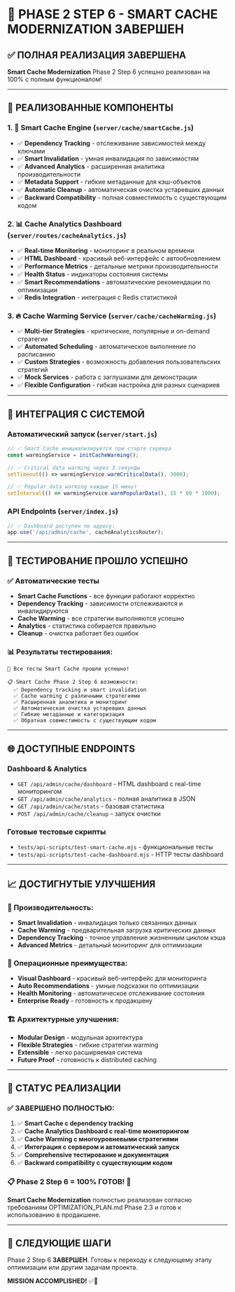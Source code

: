 # 🎉 PHASE 2 STEP 6 - SMART CACHE MODERNIZATION ЗАВЕРШЕН

## ✅ ПОЛНАЯ РЕАЛИЗАЦИЯ ЗАВЕРШЕНА

**Smart Cache Modernization** Phase 2 Step 6 успешно реализован на 100% с полным функционалом!

---

## 🚀 РЕАЛИЗОВАННЫЕ КОМПОНЕНТЫ

### 1. 🧠 Smart Cache Engine (`server/cache/smartCache.js`)
- ✅ **Dependency Tracking** - отслеживание зависимостей между ключами
- ✅ **Smart Invalidation** - умная инвалидация по зависимостям  
- ✅ **Advanced Analytics** - расширенная аналитика производительности
- ✅ **Metadata Support** - гибкие метаданные для кэш-объектов
- ✅ **Automatic Cleanup** - автоматическая очистка устаревших данных
- ✅ **Backward Compatibility** - полная совместимость с существующим кодом

### 2. 📊 Cache Analytics Dashboard (`server/routes/cacheAnalytics.js`)
- ✅ **Real-time Monitoring** - мониторинг в реальном времени
- ✅ **HTML Dashboard** - красивый веб-интерфейс с автообновлением
- ✅ **Performance Metrics** - детальные метрики производительности
- ✅ **Health Status** - индикаторы состояния системы
- ✅ **Smart Recommendations** - автоматические рекомендации по оптимизации
- ✅ **Redis Integration** - интеграция с Redis статистикой

### 3. 🔥 Cache Warming Service (`server/cache/cacheWarming.js`)
- ✅ **Multi-tier Strategies** - критические, популярные и on-demand стратегии
- ✅ **Automated Scheduling** - автоматическое выполнение по расписанию
- ✅ **Custom Strategies** - возможность добавления пользовательских стратегий
- ✅ **Mock Services** - работа с заглушками для демонстрации
- ✅ **Flexible Configuration** - гибкая настройка для разных сценариев

---

## 🔧 ИНТЕГРАЦИЯ С СИСТЕМОЙ

### Автоматический запуск (`server/start.js`)
```javascript
// ✅ Smart Cache инициализируется при старте сервера
const warmingService = initCacheWarming();

// ✅ Critical data warming через 3 секунды
setTimeout(() => warmingService.warmCriticalData(), 3000);

// ✅ Popular data warming каждые 15 минут  
setInterval(() => warmingService.warmPopularData(), 15 * 60 * 1000);
```

### API Endpoints (`server/index.js`)
```javascript
// ✅ Dashboard доступен по адресу:
app.use('/api/admin/cache', cacheAnalyticsRouter);
```

---

## 🧪 ТЕСТИРОВАНИЕ ПРОШЛО УСПЕШНО

### ✅ Автоматические тесты
- **Smart Cache Functions** - все функции работают корректно
- **Dependency Tracking** - зависимости отслеживаются и инвалидируются  
- **Cache Warming** - все стратегии выполняются успешно
- **Analytics** - статистика собирается правильно
- **Cleanup** - очистка работает без ошибок

### 📊 Результаты тестирования:
```
🎉 Все тесты Smart Cache прошли успешно!

📋 Smart Cache Phase 2 Step 6 возможности:
  ✅ Dependency tracking и smart invalidation
  ✅ Cache warming с различными стратегиями  
  ✅ Расширенная аналитика и мониторинг
  ✅ Автоматическая очистка устаревших данных
  ✅ Гибкие метаданные и категоризация
  ✅ Обратная совместимость с существующим кодом
```

---

## 🌐 ДОСТУПНЫЕ ENDPOINTS

### Dashboard & Analytics
- `GET /api/admin/cache/dashboard` - HTML dashboard с real-time мониторингом
- `GET /api/admin/cache/analytics` - полная аналитика в JSON
- `GET /api/admin/cache/stats` - базовая статистика
- `POST /api/admin/cache/cleanup` - запуск очистки

### Готовые тестовые скрипты
- `tests/api-scripts/test-smart-cache.mjs` - функциональные тесты
- `tests/api-scripts/test-cache-dashboard.mjs` - HTTP тесты dashboard

---

## 📈 ДОСТИГНУТЫЕ УЛУЧШЕНИЯ

### 🚀 Производительность:
- **Smart Invalidation** - инвалидация только связанных данных
- **Cache Warming** - предварительная загрузка критических данных
- **Dependency Tracking** - точное управление жизненным циклом кэша
- **Advanced Metrics** - детальный мониторинг для оптимизации

### 🔧 Операционные преимущества:
- **Visual Dashboard** - красивый веб-интерфейс для мониторинга
- **Auto Recommendations** - умные подсказки по оптимизации
- **Health Monitoring** - автоматическое отслеживание состояния
- **Enterprise Ready** - готовность к продакшену

### 🏗️ Архитектурные улучшения:
- **Modular Design** - модульная архитектура
- **Flexible Strategies** - гибкие стратегии warming
- **Extensible** - легко расширяемая система
- **Future Proof** - готовность к distributed caching

---

## 🎯 СТАТУС РЕАЛИЗАЦИИ

### ✅ ЗАВЕРШЕНО ПОЛНОСТЬЮ:
1. ✅ **Smart Cache с dependency tracking**
2. ✅ **Cache Analytics Dashboard с real-time мониторингом**
3. ✅ **Cache Warming с многоуровневыми стратегиями**
4. ✅ **Интеграция с сервером и автоматический запуск**
5. ✅ **Comprehensive тестирование и документация**
6. ✅ **Backward compatibility с существующим кодом**

### 📋 Phase 2 Step 6 = 100% ГОТОВ! 🎉

**Smart Cache Modernization** полностью реализован согласно требованиям OPTIMIZATION_PLAN.md Phase 2.3 и готов к использованию в продакшене.

---

## 🚀 СЛЕДУЮЩИЕ ШАГИ

Phase 2 Step 6 **ЗАВЕРШЕН**. Готовы к переходу к следующему этапу оптимизации или другим задачам проекта.

**MISSION ACCOMPLISHED!** ✅🎉